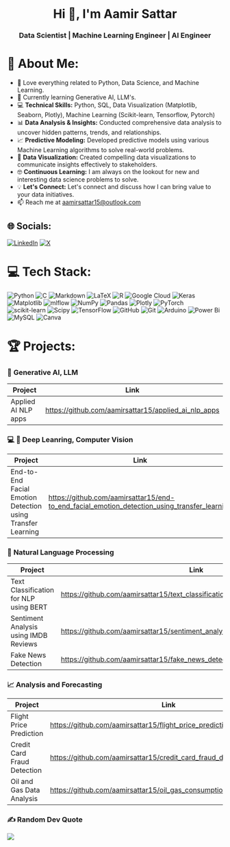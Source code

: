 
<h1 align="center">Hi 👋, I'm Aamir Sattar</h1>
<h3 align="center">Data Scientist | Machine Learning Engineer | AI Engineer </h3>

# 💫 About Me:
- 👀 Love everything related to Python, Data Science, and Machine Learning.
- 🌱 Currently learning Generative AI, LLM's. 
- :computer: **Technical Skills:** Python, SQL, Data Visualization (Matplotlib, Seaborn, Plotly), Machine Learning (Scikit-learn, Tensorflow, Pytorch)
- :bar_chart: **Data Analysis & Insights:** Conducted comprehensive data analysis to uncover hidden patterns, trends, and relationships.
- :chart_with_upwards_trend: **Predictive Modeling:** Developed predictive models using various Machine Learning algorithms to solve real-world problems.
- :art: **Data Visualization:** Created compelling data visualizations to communicate insights effectively to stakeholders.
- :nerd_face: **Continuous Learning:** I am always on the lookout for new and interesting data science problems to solve.
- :bulb: **Let's Connect:** Let's connect and discuss how I can bring value to your data initiatives.
- 📫 Reach me at aamirsattar15@outlook.com


## 🌐 Socials:
[![LinkedIn](https://img.shields.io/badge/LinkedIn-%230077B5.svg?logo=linkedin&logoColor=white)](https://linkedin.com/in/aamirsattar) [![X](https://img.shields.io/badge/X-black.svg?logo=X&logoColor=white)](https://x.com/ml_aamir) 

# 💻 Tech Stack:
![Python](https://img.shields.io/badge/python-3670A0?style=for-the-badge&logo=python&logoColor=ffdd54) ![C](https://img.shields.io/badge/c-%2300599C.svg?style=for-the-badge&logo=c&logoColor=white) ![Markdown](https://img.shields.io/badge/markdown-%23000000.svg?style=for-the-badge&logo=markdown&logoColor=white) ![LaTeX](https://img.shields.io/badge/latex-%23008080.svg?style=for-the-badge&logo=latex&logoColor=white) ![R](https://img.shields.io/badge/r-%23276DC3.svg?style=for-the-badge&logo=r&logoColor=white) ![Google Cloud](https://img.shields.io/badge/GoogleCloud-%234285F4.svg?style=for-the-badge&logo=google-cloud&logoColor=white) ![Keras](https://img.shields.io/badge/Keras-%23D00000.svg?style=for-the-badge&logo=Keras&logoColor=white) ![Matplotlib](https://img.shields.io/badge/Matplotlib-%23ffffff.svg?style=for-the-badge&logo=Matplotlib&logoColor=black) ![mlflow](https://img.shields.io/badge/mlflow-%23d9ead3.svg?style=for-the-badge&logo=numpy&logoColor=blue) ![NumPy](https://img.shields.io/badge/numpy-%23013243.svg?style=for-the-badge&logo=numpy&logoColor=white) ![Pandas](https://img.shields.io/badge/pandas-%23150458.svg?style=for-the-badge&logo=pandas&logoColor=white) ![Plotly](https://img.shields.io/badge/Plotly-%233F4F75.svg?style=for-the-badge&logo=plotly&logoColor=white) ![PyTorch](https://img.shields.io/badge/PyTorch-%23EE4C2C.svg?style=for-the-badge&logo=PyTorch&logoColor=white) ![scikit-learn](https://img.shields.io/badge/scikit--learn-%23F7931E.svg?style=for-the-badge&logo=scikit-learn&logoColor=white) ![Scipy](https://img.shields.io/badge/SciPy-%230C55A5.svg?style=for-the-badge&logo=scipy&logoColor=%white) ![TensorFlow](https://img.shields.io/badge/TensorFlow-%23FF6F00.svg?style=for-the-badge&logo=TensorFlow&logoColor=white) ![GitHub](https://img.shields.io/badge/github-%23121011.svg?style=for-the-badge&logo=github&logoColor=white) ![Git](https://img.shields.io/badge/git-%23F05033.svg?style=for-the-badge&logo=git&logoColor=white) ![Arduino](https://img.shields.io/badge/-Arduino-00979D?style=for-the-badge&logo=Arduino&logoColor=white) ![Power Bi](https://img.shields.io/badge/power_bi-F2C811?style=for-the-badge&logo=powerbi&logoColor=black) ![MySQL](https://img.shields.io/badge/mysql-4479A1.svg?style=for-the-badge&logo=mysql&logoColor=white) ![Canva](https://img.shields.io/badge/Canva-%2300C4CC.svg?style=for-the-badge&logo=Canva&logoColor=white)

# :trophy: Projects: 
### :speech_balloon: <strong>Generative AI, LLM</strong>
| Project | Link |
| --- | --- |
| Applied AI NLP apps | https://github.com/aamirsattar15/applied_ai_nlp_apps |

### :computer: :goggles: <strong>Deep Leanring, Computer Vision</strong>
| Project | Link |
| --- | --- |
| End-to-End Facial Emotion Detection using Transfer Learning | https://github.com/aamirsattar15/end-to_end_facial_emotion_detection_using_transfer_learning |

### :speech_balloon: <strong>Natural Language Processing</strong>
| Project | Link |
| --- | --- |
| Text Classification for NLP using BERT | https://github.com/aamirsattar15/text_classification_for_nlp_using_bert_transformer |
| Sentiment Analysis using IMDB Reviews | https://github.com/aamirsattar15/sentiment_analysis_using_imdb_reviews |
| Fake News Detection | https://github.com/aamirsattar15/fake_news_detection |

### :chart_with_upwards_trend: <strong>Analysis and Forecasting</strong>
| Project | Link |
| --- | --- |
| Flight Price Prediction | https://github.com/aamirsattar15/flight_price_prediction |
| Credit Card Fraud Detection | https://github.com/aamirsattar15/credit_card_fraud_detection |
| Oil and Gas Data Analysis | https://github.com/aamirsattar15/oil_gas_consumption_Prices_worldwide |

### ✍️ Random Dev Quote
![](https://quotes-github-readme.vercel.app/api?type=horizontal&theme=radical)

<!-- Proudly created with GPRM ( https://gprm.itsvg.in ) -->
